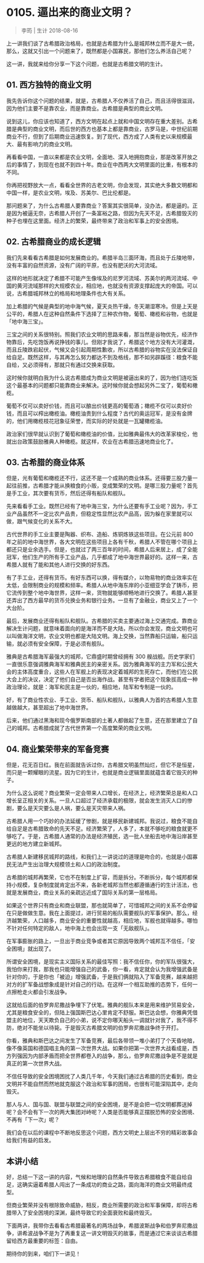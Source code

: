 # 0105. 逼出来的商业文明？
> 李筠 | 生计
2018-08-16

上一讲我们谈了古希腊政治格局，也就是古希腊为什么是城邦林立而不是大一统，那么，这就又引出一个问题来了，既然都是小国寡民，那他们怎么养活自己呢？

这一讲，我就来给你分享一下这个问题，也就是古希腊文明的生计。

## 01. 西方独特的商业文明

我先告诉你这个问题的结果，就是，古希腊人不仅养活了自己，而且活得很滋润，因为他们主要不是靠农业，而是靠商业。古希腊是典型的商业文明。

说到这儿，你应该也知道了，西方文明在起点上就和中国文明存在重大差别。古希腊是典型的商业文明，而后世的西方也基本上都是靠商业，古罗马是，中世纪前期商业不行，但到了后期商业迅速恢复。到了现代，西方成了人类有史以来规模最大、最有影响力的商业文明。

再看看中国，一直以来都是农业文明，全面地、深入地拥抱商业，那是改革开放之后的事情了，到现在也就不到四十年。商业在中西两大文明里面的比重，有根本的不同。

你再把视野放大一点，看看全世界的古老文明，你会发现，其实绝大多数文明都和中国一样，是农业文明，埃及、苏美尔、巴比伦都是。

那问题来了，为什么古希腊人要靠商业？答案其实很简单，没办法，都是逼的。正是因为被逼无奈，古希腊人开创了一条富裕之路，但因为先天不足，古希腊毁灭的种子也埋在这里面。经济上的繁荣，最终带来了政治和军事上的安全困境。

## 02. 古希腊商业的成长逻辑

我们先来看看古希腊是如何发展商业的。希腊半岛三面环海，而且处于丘陵地带，没有丰富的自然资源，没有广阔的平原，也没有肥沃的大河流域。

这样的地形就决定了希腊不可能产生像埃及的尼罗河流域、苏美尔的两河流域、中国的黄河流域那样的大规模农业，相应地，也就没有资源支撑起庞大的帝国。可以说，古希腊城邦林立的格局和地理条件也大有关系。

加上希腊的气候是典型的地中海气候，夏天炎热干燥，冬天潮湿寒冷。但是上天是公平的，希腊人在这种自然条件下选择了三种农作物，葡萄、橄榄和谷物，也就是「地中海三宝」。

三宝之间的关系很特别。照我们农业文明的思路来看，那当然是谷物优先，经济作物靠后，先吃饱饭再说挣钱的事儿。但刚才我说了，希腊这个地方没有大河灌溉，而且丘陵跌宕起伏，气候又会引起周期性歉收，所以古希腊的谷物实在没法保证自给自足。既然这样，与其再怎么努力都达不到及格线，那不如另辟蹊径：粮食不能自给，又必须得有，那就只有通过交换来获取。

这时候你就明白我为什么说古希腊成为商业文明是被逼出来的了，因为他们连吃饭这个最基本的问题都只能靠商业来解决。这时候你就会想起另外二宝了，葡萄和橄榄。

葡萄不仅可以卖好价钱，而且可以酿出价钱更高的葡萄酒；橄榄不仅可以卖好价钱，而且可以榨出橄榄油。橄榄油贵到什么程度？古代的奥运冠军，是没有金牌的，他们用橄榄枝花冠象征荣誉，而实际的好处就是一瓦罐橄榄油。

政治家们很早就认识到了葡萄和橄榄油的价值，比如雅典最伟大的改革家梭伦，他就出台政策鼓励雅典人种橄榄。就这样，农业在古希腊迅速地商业化了。

## 03. 古希腊的商业体系

但是，光有葡萄和橄榄还不行，这还不是一个成熟的商业体系。还得要三股力量一起往前推，古希腊才能从换粮食的小贩，变成繁荣的文明。是哪三股力量呢？首先是手工业，其次要有货币，然后还得有船队和舰队。

先来看看手工业。既然已经有了地中海三宝，为什么还要有手工业呢？因为，手工业产品虽然不一定比农产品贵，但稳定性显然比农产品高，因为躲在家里就可以做，跟气候变化的关系不大。

古代世界的手工业主要是陶器、织布、造船、炼铜炼铁这些项目。在公元前 800 年之前的地中海世界，各大文明在这些项目上各有千秋，希腊人不管在哪个项目上都还只是业余选手。但是，也就过了两三百年的时间，希腊人后来居上，成了全能冠军，他们生产的所有手工业产品，几乎都成了地中海世界最好的。这样一来，古希腊人就有了能和其他人进行交换的好东西。

有了手工业，还得有货币。有好东西可以换，得有媒介，以物易物的商业效率实在太低，会限制商业的规模和频率。希腊人从地中海东岸的小亚细亚学会了铸币，把它流传到整个地中海世界，这样一来，货物就能够顺畅地进行交换了。希腊人甚至还弄出了西方最早的货币兑换业务和银行业务。一旦有了金融业，商业又上了一个大台阶。

最后，发展商业还得有船队和舰队。古希腊的买卖主要通过海上交通完成。靠商业解决生计问题，就意味着面向的是海洋而不是大陆，所以你会发现，商业文明也可以叫做海洋文明，农业文明也都是大陆文明。海上交换，当然靠船只运输，船只运输，就必须有安全保障，于是必须有舰队。

雅典是古希腊海军最强大的城邦，它鼎盛时期曾经拥有 300 艘战舰。历史学家们一直很乐意强调雅典海军和雅典民主的亲密关系。因为雅典海军的主力军和公民大会的主体高度重合，这些人在军舰上的表现决定着城邦的生死存亡，而他们在公民大会上的决议，决定了他们自己是否出海作战。甚至有学者把这个现象拔高成一种政治理论，就是：海军和民主是一伙的，相应地，陆军和专制是一伙的。

好，有了商业性农业、手工业、货币、船队和舰队，以雅典人为首的古希腊人生意越做越大，甚至超出了地中海世界。

后来，他们通过黑海和现今俄罗斯南部的土著人都做起了生意，还在那里建立了自己的城邦。古希腊成就了古代世界第一个高度繁荣的商业文明。

## 04. 商业繁荣带来的军备竞赛

但是，花无百日红。我在前面就告诉过你，古希腊文明虽然灿烂，但它不是恒星，而只是一颗耀眼的流星。因为它的生计，也就是商业逻辑里面就蕴含着它毁灭的种子。

为什么这么说呢？商业繁荣一定会带来人口增长，在经济上，经济繁荣总是和人口增长呈正相关的关系。一旦人口超过了经济承载的极限，就会发生消灭人口的惨剧，要么是天灾要么是人祸，要么是天灾带来人祸。 

古希腊人用一个巧妙的办法延缓了惨剧，就是移民新建城邦。我说过，粮食不能自给自足是古希腊致命的先天不足。经济繁荣了，人多了，本就不够吃的粮食就更不够吃了。于是，古希腊人通常的办法是经济殖民，选一批人坐船去地中海沿岸甚至更远的地方建立新城邦。

古希腊人新建移民城邦的路线，和我们上一讲说过的道理是吻合的，也就是小国寡民无法产生出治理大规模领土和人口的政治制度。

古希腊的城邦再繁荣，它也不在制度上扩容，而是拆分。不断拆分，每个城邦都保持小规模，复杂制度就肯定出不来，各新老城邦当然也都遵循通行的生计活法，也就是发展商业，商业关系的亲疏远近成了国际关系的第一层格局。

如果这个世界只有商业和商业联盟，那也就简单了，可惜城邦之间的关系不会停留在只是做做生意。我在上面提过，进行贸易的船队需要舰队的军事保护。那么，经济越繁荣，人口越多，商业安全的重要性就越高，相应地，军舰也就得越多。哪怕不针对任何特定的敌人，地中海上也会出现一支「无敌舰队」。

在军事膨胀的路上，一旦出于商业竞争或者其它原因导致两个城邦互不信任，「安全困境」就出现了。

所谓安全困境，是现实主义国际关系的最佳写照：我不信任你，你的军队很强大，我怕你来打我，那我也只能增强自己的武备，你一看，肯定就会认为我增强武备是针对你的，于是你也「被迫」增强武备，于是我们俩就陷入了军备竞赛，越来越把对方的扩军备战想象成是针对自己的行动。在这样一个相互助推的态势下，任何一点擦枪走火都会引发战争。

这就给后面的伯罗奔尼撒战争埋下了伏笔。雅典的舰队本来是用来维护贸易安全，尤其是粮食安全的，但陆上强国斯巴达心里肯定不舒服。斯巴达会想，你雅典凭借盟主的地位，天天欺负自己的小弟，说不定你哪天船头一调就针对我了，我不得不防，绝对不能坐以待毙。于是毁灭古希腊文明的伯罗奔尼撒战争终于开打。

你看，雅典和斯巴达之间发生了军备竞赛，最后各带领一堆小弟打了个天昏地暗，像不像英国和德国唱主角的第一次世界大战。如果你把第一次世界大战看成是，西方列强因为内部矛盾而把全世界都卷入的战争，那么，伯罗奔尼撒战争是不是就是真正的第一次世界大战。

不信任导致的安全困境困扰了人类几千年，今天我们通过古希腊的历史看到，商业文明并不能自然而然地就克服这个政治和军事的困局，也很有可能深陷其中，走向毁灭。

那人与人、国与国、联盟与联盟之间的安全困境，是不是会把一切文明都葬送掉呢？会不会有下一次的两大集团对峙呢？人类是否能够真正摆脱恐怖的安全困境、不再有「下一次」呢？

我们会在以后的课程中不断地反思这个问题，西方文明史上层出不穷的精彩故事会给我们有益的启发。

## 本讲小结

好，总结一下这一讲的内容，气候和地理的自然条件导致古希腊粮食不能自给自足，这确实逼着希腊人闯出了一条成功的商业之路，面向海洋的商业文明最终成型。

但商业繁荣并没有根除致命威胁，相反，商业所需要的政治和军事保障，却将古希腊带入了安全困境的深渊，最终导致它的全面衰败和最终毁灭。

下面两讲，我带你去看看古希腊最著名的两场战争，希腊波斯战争和伯罗奔尼撒战争，讲希波战争不是为了再重复这一讲文明毁灭的故事，而是通过它来谈谈古希腊留给西方最重要的标签：自由。

期待你的到来，咱们下一讲见！


